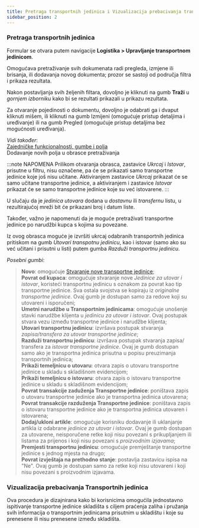 ```yaml
---
title: Pretraga transportnih jedinica i Vizualizacija prebacivanja transportnih jedinica
sidebar_position: 2
---
```


### Pretraga transportnih jedinica

Formular se otvara putem navigacije **Logistika > Upravljanje transportnom jedinicom**.

Omogućava pretraživanje svih dokumenata radi pregleda, izmjene ili brisanja, ili dodavanja novog dokumenta; prozor se sastoji od područja filtra i prikaza rezultata.

Nakon postavljanja svih željenih filtara, dovoljno je kliknuti na gumb **Traži** u *gornjem izborniku* kako bi se rezultati prikazali u prikazu rezultata.

Za otvaranje pojedinosti o dokumentu, dovoljno je odabrati ga i dvaput kliknuti mišem, ili kliknuti na gumb Izmijeni (omogućuje pristup detaljima i uređivanje) ili na gumb Pregled (omogućuje pristup detaljima bez mogućnosti uređivanja).

*Vidi također*:   
[Zajedničke funkcionalnosti, gumbe i polja](/docs/guide/common)            
Dodavanje novih polja u obrasce pretraživanja    

:::note NAPOMENA
Prilikom otvaranja obrasca, zastavice *Ukrcaj* i *Istovar*, prisutne u filtru, nisu označene, pa će se prikazati samo transportne jedinice koje još nisu učitane. 
Aktiviranjem zastavice *Ukrcaj* prikazat će se samo učitane transportne jedinice, a aktiviranjem i zastavice *Istovar* prikazat će se samo transportne jedinice koje su već istovarene.
:::

U slučaju da je *jedinica utovara* dodana u *dostavnu* ili *transfernu* listu, u rezultirajućoj mreži bit će prikazani broj i datum liste.

Također, važno je napomenuti da je moguće pretraživati transportne jedinice po narudžbi kupca s kojima su povezane.

Iz ovog obrasca moguće je izvršiti ukrcaj odabranih transportnih jedinica pritiskom na gumb *Utovari transpotnu jedinicu*, kao i istovar (samo ako su već učitani i prisutni u listi) putem gumba *Razduži transportnu jedinicu*.


*Posebni gumbi*:

> **Novo**: omogućuje [Stvaranje nove transportne jedinice](/docs/logistics/udc/loading-unit-management/insert-new-pallet);  
> **Povrat od kupaca**: omogućuje stvaranje nove *Jedinice za utovar i istovar*, koristeći transportnu jedinicu s oznakom za povrat kao tip transportne jedinice. Sva ostala svojstva se kopiraju iz *originalne transportne jedinice*. Ovaj gumb je dostupan samo za redove koji su utovareni i isporučeni;   
> **Umetni narudžbe u Transportnim jedinicama**: omogućuje unošenje stavki narudžbe klijenta u *jedinicu za utovar i istovar*. Ovaj postupak stvara vezu između transportne jedinice i narudžbe klijenta;    
> **Utovari transportnu jedinicu**: izvršava postupak stvaranja *zapisa/transfera za utovar transportne jedinice*;          
> **Razduži transportnu jedinicu**: izvršava postupak stvaranja zapisa/ transfera za *istovar transportne jedinice*. Ovaj je gumb dostupan samo ako je transportna jedinica prisutna u popisu preuzimanja transportnih jedinica;              
> **Prikaži temeljnicu o utovaru**: otvara zapis o utovaru transportne jedinice u skladu s skladišnom evidencijom;    
> **Prikaži temeljnicu o istovaru**: otvara zapis o istovaru transportne jedinice u skladu s skladišnom evidencijom;    
> **Povrat transakcije zaduženja Transportne jedinice**: poništava zapis o utovaru transportne jedinice ako je transportna jedinica utovarena;    
> **Povrat transakcije razduženja Transportne jedinice**: poništava zapis o istovaru transportne jedinice ako je transportna jedinica utovaren i istovarena;    
> **Dodaj/ukloni artikle**: omogućuje korisniku dodavanje ili uklanjanje artikla iz odabrane *jedinice za utovar i istovar*. Ovaj je gumb dostupan za utovarene, neisporučene retke koji nisu povezani s prikupljanjem ili listama za prijenos i koji nisu povezani s *proizvodnim izjavama*; 
> **Premjesti transportnu jedinicu**: omogućuje premještanje transportne jedinice s jednog mjesta na drugo;    
> **Povrat izvještaja na prethodno stanje**: postavlja zastavicu ispisa na "Ne". Ovaj gumb je dostupan samo za retke koji nisu utovareni i koji nisu povezani s proizvodnim izjavama.      

### Vizualizacija prebacivanja Transportnih jedinica

Ova procedura je dizajnirana kako bi korisnicima omogućila jednostavno ispitivanje transportne jedinice skladišta s ciljem praćenja zaliha i pružanja svih informacija o transportnim jedinicama prisutnim u skladištu i koje su prenesene ili nisu prenesene između skladišta.

